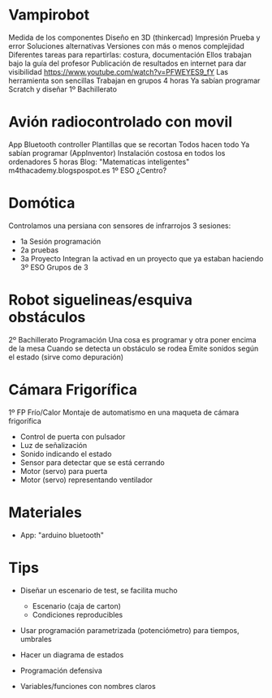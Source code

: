 # Vampirobot

Medida de los componentes
Diseño en 3D (thinkercad)
Impresión
Prueba y error
Soluciones alternativas
Versiones con más o menos complejidad
Diferentes tareas para repartirlas: costura, documentación
Ellos trabajan bajo la guía del profesor
Publicación de resultados en internet para dar visibilidad https://www.youtube.com/watch?v=PFWEYES9_fY
Las herramienta son sencillas
Trabajan en grupos
4 horas
Ya sabían programar Scratch y diseñar
1º Bachillerato

# Avión radiocontrolado con movil

App Bluetooth controller
Plantillas que se recortan
Todos hacen todo
Ya sabían programar (AppInventor)
Instalación costosa en todos los ordenadores
5 horas
Blog: "Matematicas inteligentes" m4thacademy.blogspospot.es
1º ESO
¿Centro?

# Domótica
Controlamos una persiana con sensores de infrarrojos
3 sesiones: 
* 1a Sesión programación
* 2a pruebas
* 3a Proyecto
Integran la activad en un proyecto que ya estaban haciendo
3º ESO
Grupos de 3

# Robot siguelineas/esquiva obstáculos
2º Bachillerato
Programación
Una cosa es programar y otra poner encima de la mesa
Cuando se detecta un obstáculo se rodea
Emite sonidos según el estado (sirve como depuración)

# Cámara Frigorífica
1º FP Frío/Calor
Montaje de automatismo en una maqueta de cámara frigorífica
* Control de puerta con pulsador
* Luz de señalización 
* Sonido indicando el estado 
* Sensor para detectar que se está cerrando
* Motor (servo) para puerta
* Motor (servo) representando ventilador


# Materiales
* App: "arduino bluetooth"

# Tips
* Diseñar un escenario de test, se facilita mucho 
	* Escenario (caja de carton) 
	* Condiciones reproducibles

* Usar programación parametrizada (potenciómetro) para tiempos, umbrales
* Hacer un diagrama de estados
* Programación defensiva
* Variables/funciones con nombres claros





